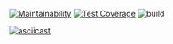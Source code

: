 [![Maintainability](https://api.codeclimate.com/v1/badges/f8ca90582ad843ef1981/maintainability)](https://codeclimate.com/github/wesydi/frontend-project-lvl2/maintainability)
[![Test Coverage](https://api.codeclimate.com/v1/badges/f8ca90582ad843ef1981/test_coverage)](https://codeclimate.com/github/wesydi/frontend-project-lvl2/test_coverage)
![build](https://github.com/wesydi/frontend-project-lvl2/workflows/build/badge.svg)

[![asciicast](https://asciinema.org/a/MSXtU0yHeh1jOxEcJpK3yeqoQ.svg)](https://asciinema.org/a/MSXtU0yHeh1jOxEcJpK3yeqoQ)
